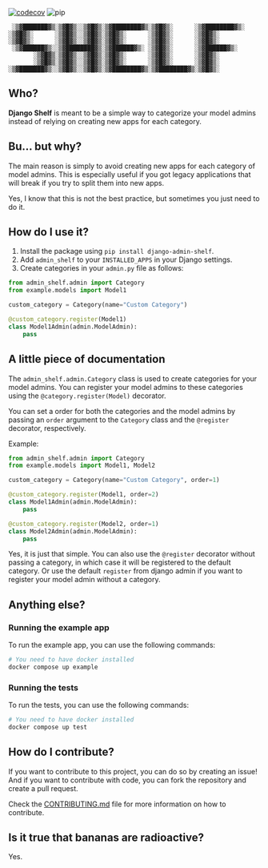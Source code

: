 [![codecov](https://codecov.io/github/niltonfrederico/django-shelf/branch/main/graph/badge.svg?token=SATSBNDY0B)](https://codecov.io/github/niltonfrederico/django-shelf)
![pip](https://img.shields.io/pypi/v/django-admin-shelf
)

```
 ░▒▓███████▓▒░▒▓█▓▒░░▒▓█▓▒░▒▓████████▓▒░▒▓█▓▒░      ░▒▓████████▓▒░
░▒▓█▓▒░      ░▒▓█▓▒░░▒▓█▓▒░▒▓█▓▒░      ░▒▓█▓▒░      ░▒▓█▓▒░
░▒▓█▓▒░      ░▒▓█▓▒░░▒▓█▓▒░▒▓█▓▒░      ░▒▓█▓▒░      ░▒▓█▓▒░
 ░▒▓██████▓▒░░▒▓████████▓▒░▒▓██████▓▒░ ░▒▓█▓▒░      ░▒▓██████▓▒░
       ░▒▓█▓▒░▒▓█▓▒░░▒▓█▓▒░▒▓█▓▒░      ░▒▓█▓▒░      ░▒▓█▓▒░
       ░▒▓█▓▒░▒▓█▓▒░░▒▓█▓▒░▒▓█▓▒░      ░▒▓█▓▒░      ░▒▓█▓▒░
░▒▓███████▓▒░░▒▓█▓▒░░▒▓█▓▒░▒▓████████▓▒░▒▓████████▓▒░▒▓█▓▒░
```

## Who?
**Django Shelf** is meant to be a simple way to categorize your model admins instead of relying on creating new apps for each category.

## Bu... but why?
The main reason is simply to avoid creating new apps for each category of model admins. This is especially useful if you got legacy applications that will break if you try to split them into new apps.

Yes, I know that this is not the best practice, but sometimes you just need to do it.

## How do I use it?
1. Install the package using `pip install django-admin-shelf`.
2. Add `admin_shelf` to your `INSTALLED_APPS` in your Django settings.
3. Create categories in your `admin.py` file as follows:

```python
from admin_shelf.admin import Category
from example.models import Model1

custom_category = Category(name="Custom Category")

@custom_category.register(Model1)
class Model1Admin(admin.ModelAdmin):
    pass
```

## A little piece of documentation

The `admin_shelf.admin.Category` class is used to create categories for your model admins. You can register your model admins to these categories using the `@category.register(Model)` decorator.

You can set a order for both the categories and the model admins by passing an `order` argument to the `Category` class and the `@register` decorator, respectively.

Example:

```python
from admin_shelf.admin import Category
from example.models import Model1, Model2

custom_category = Category(name="Custom Category", order=1)

@custom_category.register(Model1, order=2)
class Model1Admin(admin.ModelAdmin):
    pass

@custom_category.register(Model2, order=1)
class Model2Admin(admin.ModelAdmin):
    pass
```

Yes, it is just that simple. You can also use the `@register` decorator without passing a category, in which case it will be registered to the default category. Or use the default `register` from django admin if you want to register your model admin without a category.

## Anything else?

### Running the example app

To run the example app, you can use the following commands:
```bash
# You need to have docker installed
docker compose up example
```

### Running the tests
To run the tests, you can use the following commands:
```bash
# You need to have docker installed
docker compose up test
```

## How do I contribute?
If you want to contribute to this project, you can do so by creating an issue! And if you want to contribute with code, you can fork the repository and create a pull request.

Check the [CONTRIBUTING.md](CONTRIBUTING.md) file for more information on how to contribute.

## Is it true that bananas are radioactive?
Yes.
